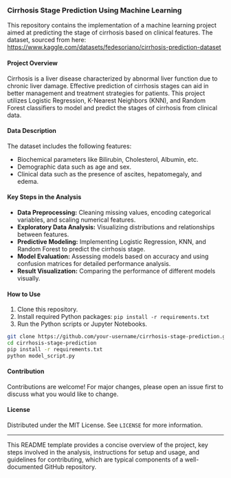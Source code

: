 ### Cirrhosis Stage Prediction Using Machine Learning

This repository contains the implementation of a machine learning project aimed at predicting the stage of cirrhosis based on clinical features. The dataset, sourced from here:
https://www.kaggle.com/datasets/fedesoriano/cirrhosis-prediction-dataset

#### Project Overview

Cirrhosis is a liver disease characterized by abnormal liver function due to chronic liver damage. Effective prediction of cirrhosis stages can aid in better management and treatment strategies for patients. This project utilizes Logistic Regression, K-Nearest Neighbors (KNN), and Random Forest classifiers to model and predict the stages of cirrhosis from clinical data.

#### Data Description

The dataset includes the following features:
- Biochemical parameters like Bilirubin, Cholesterol, Albumin, etc.
- Demographic data such as age and sex.
- Clinical data such as the presence of ascites, hepatomegaly, and edema.

#### Key Steps in the Analysis
- **Data Preprocessing:** Cleaning missing values, encoding categorical variables, and scaling numerical features.
- **Exploratory Data Analysis:** Visualizing distributions and relationships between features.
- **Predictive Modeling:** Implementing Logistic Regression, KNN, and Random Forest to predict the cirrhosis stage.
- **Model Evaluation:** Assessing models based on accuracy and using confusion matrices for detailed performance analysis.
- **Result Visualization:** Comparing the performance of different models visually.

#### How to Use

1. Clone this repository.
2. Install required Python packages: `pip install -r requirements.txt`
3. Run the Python scripts or Jupyter Notebooks.

```bash
git clone https://github.com/your-username/cirrhosis-stage-prediction.git
cd cirrhosis-stage-prediction
pip install -r requirements.txt
python model_script.py
```

#### Contribution

Contributions are welcome! For major changes, please open an issue first to discuss what you would like to change.

#### License

Distributed under the MIT License. See `LICENSE` for more information.

---

This README template provides a concise overview of the project, key steps involved in the analysis, instructions for setup and usage, and guidelines for contributing, which are typical components of a well-documented GitHub repository.
